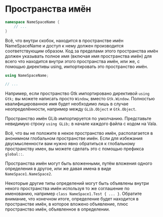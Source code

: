 # Пространства имён

```csharp
namespace NameSpaceName {
    // ...
}
```

Всё, что внутри скобок, находится в пространстве имён NameSpaceName и доступ к нему должен производится соответствующим образом. Код за пределами этого пространства имён должен указывать полное имя \(включая имя пространства имён\) для всего что находится внутри этого пространства имён, или же, с помощью директивы using, импортировать это пространство имён.

```csharp
using NameSpaceName;

// ...
```

Например, если пространство Gtk импортировано директивой `using Gtk;` вы можете написать просто `Window`, вместо `Gtk.Window`. Полностью квалифицированное имя будет необходимо лишь в случае неопределённости, например между `GLib.Object` и `Gtk.Object`.

Пространство имён GLib импортируется по умолчанию. Представьте невидимую строку `using GLib;` в начале каждого файла с кодом на Vala.

Всё, что вы не положите в некое пространство имён, располагается в анонимном глобальном пространстве имён. Если для избежания двусмысленности вам нужно явно обратиться к глобальному пространству имен, вы можете сделать это с помощью префикса `global::`.

Пространства имён могут быть вложенными, путём вложения одного определения в другое, или же давая имена в виде `NameSpace1.NameSpace2`.

Некоторые другие типы определений могут быть объявлены внутри некого пространства имён используя то же соглашение по именованию, например `class NameSpace1.Test { ... }`. Обратите внимание, что конечном итоге, определение будет находится в пространстве имён, в которое вложено объявление, плюс пространство имён, объявленное в определении.

